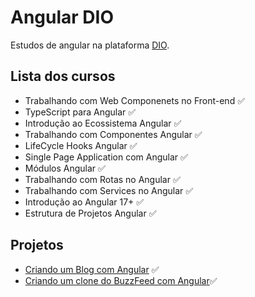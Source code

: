 # Angular DIO
Estudos de angular na plataforma [DIO](web.dio.me).

## Lista dos cursos
- Trabalhando com Web Componenets no Front-end ✅
- TypeScript para Angular ✅
- Introdução ao Ecossistema Angular ✅
- Trabalhando com Componentes Angular ✅
- LifeCycle Hooks Angular ✅
- Single Page Application com Angular ✅
- Módulos Angular ✅
- Trabalhando com Rotas no Angular ✅
- Trabalhando com Services no Angular ✅
- Introdução ao Angular 17+ ✅
- Estrutura de Projetos Angular ✅

## Projetos
- [Criando um Blog com Angular](https://github.com/otonielnn/angular-blog) ✅
- [Criando um clone do BuzzFeed com Angular](https://github.com/otonielnn/angular-buzzfeed-quiz)✅